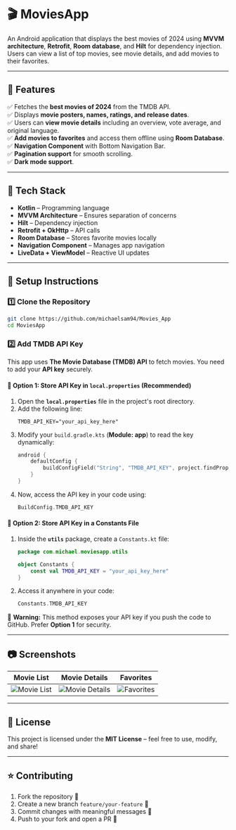 # 🎬 MoviesApp  
An Android application that displays the best movies of 2024 using **MVVM architecture**, **Retrofit**, **Room database**, and **Hilt** for dependency injection. Users can view a list of top movies, see movie details, and add movies to their favorites.

---

## 📌 Features  
✅ Fetches the **best movies of 2024** from the TMDB API.  
✅ Displays **movie posters, names, ratings, and release dates**.  
✅ Users can **view movie details** including an overview, vote average, and original language.  
✅ **Add movies to favorites** and access them offline using **Room Database**.  
✅ **Navigation Component** with Bottom Navigation Bar.  
✅ **Pagination support** for smooth scrolling.  
✅ **Dark mode support**.  

---

## 🚀 Tech Stack  
- **Kotlin** – Programming language  
- **MVVM Architecture** – Ensures separation of concerns  
- **Hilt** – Dependency injection  
- **Retrofit + OkHttp** – API calls  
- **Room Database** – Stores favorite movies locally  
- **Navigation Component** – Manages app navigation  
- **LiveData + ViewModel** – Reactive UI updates  

---

## 🔧 Setup Instructions  

### 1️⃣ Clone the Repository  
```sh
git clone https://github.com/michaelsam94/Movies_App
cd MoviesApp
```

### 2️⃣ Add TMDB API Key  
This app uses **The Movie Database (TMDB) API** to fetch movies. You need to add your **API key** securely.  

#### 🔹 **Option 1: Store API Key in `local.properties` (Recommended)**
1. Open the **`local.properties`** file in the project's root directory.  
2. Add the following line:  
   ```properties
   TMDB_API_KEY="your_api_key_here"
   ```
3. Modify your `build.gradle.kts` (**Module: app**) to read the key dynamically:  
   ```kotlin
   android {
       defaultConfig {
           buildConfigField("String", "TMDB_API_KEY", project.findProperty("TMDB_API_KEY") as String)
       }
   }
   ```
4. Now, access the API key in your code using:  
   ```kotlin
   BuildConfig.TMDB_API_KEY
   ```

#### 🔹 **Option 2: Store API Key in a Constants File**
1. Inside the **`utils`** package, create a `Constants.kt` file:  
   ```kotlin
   package com.michael.moviesapp.utils

   object Constants {
       const val TMDB_API_KEY = "your_api_key_here"
   }
   ```
2. Access it anywhere in your code:  
   ```kotlin
   Constants.TMDB_API_KEY
   ```
🚨 **Warning:** This method exposes your API key if you push the code to GitHub. Prefer **Option 1** for security.  

---

## 📷 Screenshots   

| Movie List  | Movie Details | Favorites |
|-------------|--------------|-----------|
| ![Movie List](https://i.ibb.co/39ws4fyC/Whats-App-Image-2025-02-21-at-11-56-42-PM-2.jpg) | ![Movie Details](https://i.ibb.co/WvQ9BSkY/Whats-App-Image-2025-02-21-at-11-56-42-PM.jpg) | ![Favorites](https://i.ibb.co/fdxF8NS8/Whats-App-Image-2025-02-21-at-11-56-42-PM-1.jpg) |

---

## 📜 License  
This project is licensed under the **MIT License** – feel free to use, modify, and share!  

---

## ⭐ Contributing  
1. Fork the repository 🍴  
2. Create a new branch `feature/your-feature` 🌱  
3. Commit changes with meaningful messages 📝  
4. Push to your fork and open a PR 📩  
